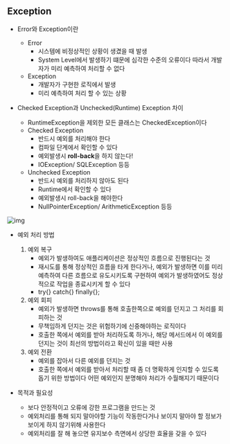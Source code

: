 ## Exception

- Error와 Exception이란
  - Error
    - 시스템에 비정상적인 상황이 생겼을 때 발생
    - System Level에서 발생하기 떄문에 심각한 수준의 오류이다
      따라서 개발자가 미리 예측하여 처리할 수 없다
  - Exception
    - 개발자가 구현한 로직에서 발생
    - 미리 예측하여 처리 할 수 있는 상황



- Checked Exception과 Unchecked(Runtime) Exception 차이
  - RuntimeException을 제외한 모든 클래스는 CheckedException이다
  - Checked Exception
    - 반드시 예외를 처리해야 한다
    - 컴파일 단계에서 확인할 수 있다
    - 예외발생시 **roll-back**을 하지 않는다!
    - IOException/ SQLException 등등
  - Unchecked Exception
    - 반드시 예외를 처리하지 않아도 된다
    - Runtime에서 확인할 수 있다
    - 예외발생시 roll-back을 해야한다
    - NullPointerException/ ArithmeticException 등등

![img](http://www.nextree.co.kr/content/images/2016/09/exception-table.png)



- 예외 처리 방법
  1. 예외 복구
     - 예외가 발생하여도 애플리케이션은 정상적인 흐름으로 진행된다는 것
     - 재시도를 통해 정상적인 흐름을 타게 한다거나, 예외가 발생하면 이를 미리 예측하여 다른 흐름으로 유도시키도록 구현하여 예외가 발생하였어도 정상적으로 작업을 종료시키게 할 수 있다
     - try{} catch{} finally{};
  2. 예외 회피
     - 예외가 발생하면 throws를 통해 호출한쪽으로 예외를 던지고 그 처리를 회피하는 것
     - 무책임하게 던지는 것은 위험하기에 신중해야하는 로직이다
     - 호출한 쪽에서 예외를 받아 처리하도록 하거나,
       해당 메서드에서 이 예외를 던지는 것이 최선의 방법이라고 확신이 있을 때만 사용
  3. 예외 전환
     - 예외를 잡아서 다른 예외를 던지는 것
     - 호출한 쪽에서 예외를 받아서 처리할 때 좀 더 명확하게 인지할 수 있도록 돕기 위한 방법이다
       어떤 예외인지 분명해야 처리가 수월해지기 때문이다



- 목적과 필요성
  - 보다 안정적이고 오류에 강한 프로그램을 만드는 것
  - 예외처리를 통해 되지 말아야할 기능이 작동한다거나 보이지 말아야 할 정보가 보이게 하지 않기위해 사용한다
  - 예외처리를 잘 해 놓으면 유지보수 측면에서 상당한 효율을 갖을 수 있다

